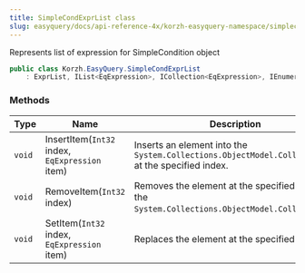 ```yaml
---
title: SimpleCondExprList class
slug: easyquery/docs/api-reference-4x/korzh-easyquery-namespace/simplecondexprlist-class
---
```



Represents list of expression for SimpleCondition object
```csharp
public class Korzh.EasyQuery.SimpleCondExprList
    : ExprList, IList<EqExpression>, ICollection<EqExpression>, IEnumerable<EqExpression>, IEnumerable, IList, ICollection, IReadOnlyList<EqExpression>, IReadOnlyCollection<EqExpression>

```

### Methods

| Type | Name | Description | 
| --- | --- | --- | 
| `void` | InsertItem(`Int32` index, `EqExpression` item) | Inserts an element into the `System.Collections.ObjectModel.Collection'1` at the specified index. | 
| `void` | RemoveItem(`Int32` index) | Removes the element at the specified index of the `System.Collections.ObjectModel.Collection'1`. | 
| `void` | SetItem(`Int32` index, `EqExpression` item) | Replaces the element at the specified index. |